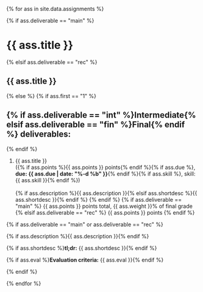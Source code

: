 {% for ass in site.data.assignments %}

{% if ass.deliverable == "main" %}
# {{ ass.title }}
{% elsif ass.deliverable == "rec" %}
## {{ ass.title }}
{% else %}
  {% if ass.first == "1" %}
## {% if ass.deliverable == "int" %}Intermediate{% elsif ass.deliverable == "fin" %}Final{% endif %} deliverables: 
  {% endif %}
  1. <a id="{{ ass.title | slugify }}"></a>{{ ass.title }}<br/>({% if ass.points %}{{ ass.points }} points{% endif %}{% if ass.due %}, **due: {{ ass.due | date: "%-d %b" }}**{% endif %}{% if ass.skill %}, skill: {{ ass.skill }}{% endif %})<br/><br/>{% if ass.description %}{{ ass.description }}{% elsif ass.shortdesc %}{{ ass.shortdesc }}{% endif %}
{% endif %}
{% if ass.deliverable == "main" %}
{{ ass.points }} points total, {{ ass.weight }}% of final grade
{% elsif ass.deliverable == "rec" %}
{{ ass.points }} points
{% endif %}

{% if ass.deliverable == "main" or ass.deliverable == "rec" %}

{% if ass.description %}{{ ass.description }}{% endif %}

{% if ass.shortdesc %}**tl;dr:** {{ ass.shortdesc }}{% endif %}

{% if ass.eval %}**Evaluation criteria:** {{ ass.eval }}{% endif %}

{% endif %}

{% endfor %}